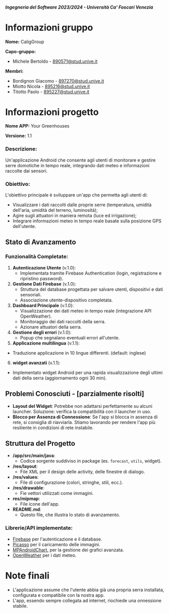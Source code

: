 ##### Ingegneria del Software 2023/2024 - Università Ca' Foscari Venezia

# Informazioni gruppo
**Nome:** CaligGroup

**Capo-gruppo:**  
- Michele Bertoldo - 890571@stud.unive.it

**Membri:**      
- Bordignon Giacomo - 897270@stud.unive.it
- Miotto Nicola - 895216@stud.unive.it
- Titotto Paolo - 895227@stud.unive.it

# Informazioni progetto
**Nome APP:** Your Greenhouses

**Versione:** 1.1

### Descrizione:
Un'applicazione Android che consente agli utenti di monitorare e gestire serre domotiche in tempo reale, integrando dati meteo e informazioni raccolte dai sensori.

### Obiettivo:

L'obiettivo principale è sviluppare un'app che permetta agli utenti di:
- Visualizzare i dati raccolti dalle proprie serre (temperatura, umidità dell'aria, umidità del terreno, luminosità);
- Agire sugli attuatori in maniera remota (luce ed irrigazione);
- Integrare informazioni meteo in tempo reale basate sulla posizione GPS dell'utente.

## Stato di Avanzamento
### Funzionalità Completate:
1. **Autenticazione Utente** (v.1.0):
   - Implementata tramite Firebase Authentication (login, registrazione e ripristino password).
2. **Gestione Dati Firebase** (v.1.0):
   - Struttura del database progettata per salvare utenti, dispositivi e dati sensoriali.
   - Associazione utente-dispositivo completata.
3. **Dashboard Principale** (v.1.0):
   - Visualizzazione dei dati meteo in tempo reale (integrazione API OpenWeather).
   - Monitoraggio dei dati raccolti della serra.
   - Azionare attuatori della serra.
4. **Gestione degli errori** (v.1.0):
   - Popup che segnalano eventuali errori all'utente.
5. **Applicazione multilingua** (v.1.1):
  - Traduzione applicazione in 10 lingue differenti. (default: inglese)
6. **widget avanzati** (v.1.1):
  - Implementato widget Android per una rapida visualizzazione degli ultimi dati della serra (aggiornamento ogni 30 min).

## Problemi Conosciuti - [parzialmente risolti]
- **Layout del Widget**: Potrebbe non adattarsi perfettamente su alcuni launcher. Soluzione: verifica la compatibilità con il launcher in uso.
- **Blocco per Assenza di Connessione**: Se l'app si blocca in assenza di rete, si consiglia di riavviarla. Stiamo lavorando per rendere l'app più resiliente in condizioni di rete instabile.

## Struttura del Progetto
- **/app/src/main/java**:
  - Codice sorgente suddiviso in package (es. `forecast`, `utils`, widget).
- **/res/layout**:
  - File XML per il design delle activity, delle finestre di dialogo.
- **/res/values**:
  - File di configurazione (colori, stringhe, stili, ecc.).
- **/res/drawable**:
    - Fie vettori utilizzati come immagini.
- **res/mipmap**:
    - File icone dell'app.
- **README.md**:
  - Questo file, che illustra lo stato di avanzamento.

### Librerie/API implementate:
- [Firebase](https://firebase.google.com/) per l'autenticazione e il database.
- [Picasso](https://square.github.io/picasso/) per il caricamento delle immagini.
- [MPAndroidChart.](https://github.com/PhilJay/MPAndroidChart) per la gestione dei grafici avanzata.
- [OpenWeather](https://openweathermap.org/) per i dati meteo.


# Note finali
- L'applicazione assume che l'utente abbia già una propria serra installata, configurata e compatibile con la nostra app.
- L'app, essendo sempre collegata ad internet, riochiede una onnessione stabile.
